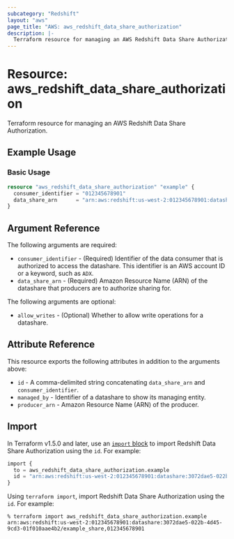 ```yaml
---
subcategory: "Redshift"
layout: "aws"
page_title: "AWS: aws_redshift_data_share_authorization"
description: |-
  Terraform resource for managing an AWS Redshift Data Share Authorization.
---
```

# Resource: aws_redshift_data_share_authorization

Terraform resource for managing an AWS Redshift Data Share Authorization.

## Example Usage

### Basic Usage

```terraform
resource "aws_redshift_data_share_authorization" "example" {
  consumer_identifier = "012345678901"
  data_share_arn      = "arn:aws:redshift:us-west-2:012345678901:datashare:3072dae5-022b-4d45-9cd3-01f010aae4b2/example_share"
}
```

## Argument Reference

The following arguments are required:

* `consumer_identifier` - (Required) Identifier of the data consumer that is authorized to access the datashare. This identifier is an AWS account ID or a keyword, such as `ADX`.
* `data_share_arn` - (Required) Amazon Resource Name (ARN) of the datashare that producers are to authorize sharing for.

The following arguments are optional:

* `allow_writes` - (Optional) Whether to allow write operations for a datashare.

## Attribute Reference

This resource exports the following attributes in addition to the arguments above:

* `id` - A comma-delimited string concatenating `data_share_arn` and `consumer_identifier`.
* `managed_by` - Identifier of a datashare to show its managing entity.
* `producer_arn` - Amazon Resource Name (ARN) of the producer.

## Import

In Terraform v1.5.0 and later, use an [`import` block](https://developer.hashicorp.com/terraform/language/import) to import Redshift Data Share Authorization using the `id`. For example:

```terraform
import {
  to = aws_redshift_data_share_authorization.example
  id = "arn:aws:redshift:us-west-2:012345678901:datashare:3072dae5-022b-4d45-9cd3-01f010aae4b2/example_share,012345678901"
}
```

Using `terraform import`, import Redshift Data Share Authorization using the `id`. For example:

```console
% terraform import aws_redshift_data_share_authorization.example arn:aws:redshift:us-west-2:012345678901:datashare:3072dae5-022b-4d45-9cd3-01f010aae4b2/example_share,012345678901
```
